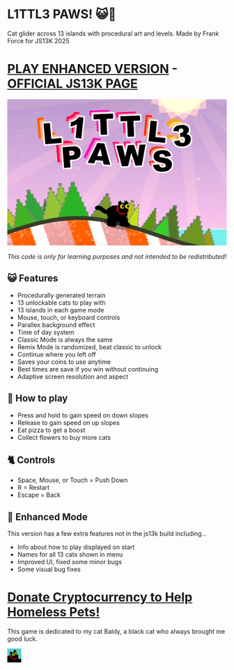 # L1TTL3 PAWS! 😺🐾

Cat glider across 13 islands with procedural art and levels.
Made by Frank Force for JS13K 2025

# [PLAY ENHANCED VERSION](https://killedbyapixel.github.io/JS13K2025/) - [OFFICIAL JS13K PAGE](https://js13kgames.com/2025/games/l1ttl3-paws)

![L1TTL3 PAWS - A JS13k Game by Frank Force](/screenshot.png)

*This code is only for learning purposes and not intended to be redistributed!*

## 😺 Features
- Procedurally generated terrain
- 13 unlockable cats to play with
- 13 islands in each game mode
- Mouse, touch, or keyboard controls
- Parallex background effect
- Time of day system
- Classic Mode is always the same
- Remix Mode is randomized, beat classic to unlock
- Continue where you left off
- Saves your coins to use anytime
- Best times are save if you win without continuing
- Adaptive screen resolution and aspect

## 🐾 How to play
- Press and hold to gain speed on down slopes
- Release to gain speed on up slopes
- Eat pizza to get a boost
- Collect flowers to buy more cats

## 🐈 Controls
- Space, Mouse, or Touch = Push Down
- R = Restart
- Escape = Back

## 🦁 Enhanced Mode
This version has a few extra features not in the js13k build including...
- Info about how to play displayed on start
- Names for all 13 cats shown in menu
- Improved UI, fixed some minor bugs
- Some visual bug fixes

# [Donate Cryptocurrency to Help Homeless Pets!](https://bestfriends.org/donate/cryptocurrency-donations)

This game is dedicated to my cat Baldy, 
a black cat who always brought me good luck. 

![Cat Favicon](/game/favicon.png)
